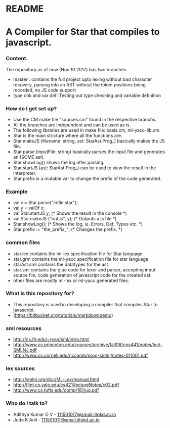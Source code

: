 # README #

# A Compiler for Star that compiles to javascript.

### Content. 
The repository as of now (Nov 10 2017) has two branches

* master : contains the full project upto lexing without bad character recovery, parsing into an AST without the token positions being recorded, no JS code support
* type chk and var def: Testing out type checking and variable definition


### How do I get set up? ###

* Use the CM make file "sources.cm" found in the respective branchs.
* All the branches are independent and can be used as is.
* The following libraries are used in make file:
  basis.cm, ml-yacc-lib.cm
* Star is the main stricture where all the functions are.
* Star.makeJS (filename: string, ast: StarAst.Prog\_) basically makes the JS file.
* Star.parse (inputFile: string) basically parses the input file and generates an (SOME ast).
* Star.showLog() shows the log after parsing.
* Star.startJS (ast: StarAst.Prog\_) can be used to view the result in the interpreter.
* Star.prefix is a mutable var to change the prefix of the code generated.

### Example ###

- val x = Star.parse("infile.star");
- val y = valOf x;
- val Star.startJS y; (\* Shows the result in the console \*)
- val Star.makeJS ("out.js", y); (\* Outputs a js file \*)
- Star.showLog(); (\* Shows the log, ie. Errors, Def, Types etc. \*)
- Star.prefix := "the\_prefix\_"; (\* Changes the prefix. \*)


### common files ###
* star.lex contains the ml-lex specification file for Star language
* star.grm contains the ml-yacc specification file for star language
* starAst.sml contains the datatypes for the ast.
* star.sml contains the glue code for lexer and parser, accepting input source file, code generation of javascript code for the created ast.
* other files are mostly ml-lex or ml-yacc generated files.

### What is this repository for? ###

* This repository is used in developing a compiler that compiles Star to javascript.
* (https://bitbucket.org/tutorials/markdowndemo)


### sml resources

* http://cs.fit.edu/~ryan/sml/intro.html
* http://www.cs.princeton.edu/courses/archive/fall08/cos441/notes/lect-SMLNJ.pdf
* http://www.cs.cornell.edu/riccardo/prog-smlnj/notes-011001.pdf

### lex sources
* http://smlnj.org/doc/ML-Lex/manual.html
* http://flint.cs.yale.edu/cs421/lectureNotes/c02.pdf
* http://www.cs.tufts.edu/comp/181/ug.pdf


### Who do I talk to? ###

* Adithya Kumar O V    - 111501017@smail.iitpkd.ac.in 
* Jude K Anil          - 111501011@smail.iitpkd.ac.in
